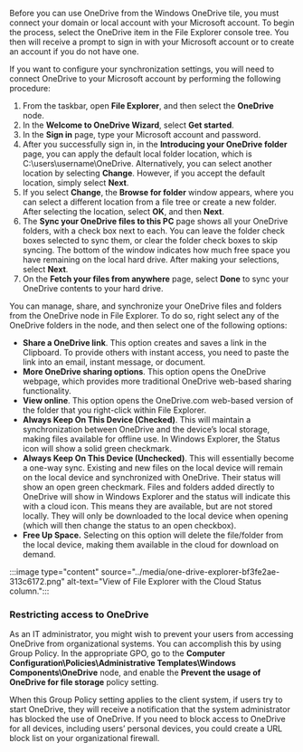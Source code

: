 Before you can use OneDrive from the Windows OneDrive tile, you must connect your domain or local account with your Microsoft account. To begin the process, select the OneDrive item in the File Explorer console tree. You then will receive a prompt to sign in with your Microsoft account or to create an account if you do not have one.

If you want to configure your synchronization settings, you will need to connect OneDrive to your Microsoft account by performing the following procedure:

1.  From the taskbar, open **File Explorer**, and then select the **OneDrive** node.
2.  In the **Welcome to OneDrive Wizard**, select **Get started**.
3.  In the **Sign in** page, type your Microsoft account and password.
4.  After you successfully sign in, in the **Introducing your OneDrive folder** page, you can apply the default local folder location, which is C:\\users\\username\\OneDrive. Alternatively, you can select another location by selecting **Change**. However, if you accept the default location, simply select **Next**.
5.  If you select **Change**, the **Browse for folder** window appears, where you can select a different location from a file tree or create a new folder. After selecting the location, select **OK**, and then **Next**.
6.  The **Sync your OneDrive files to this PC** page shows all your OneDrive folders, with a check box next to each. You can leave the folder check boxes selected to sync them, or clear the folder check boxes to skip syncing. The bottom of the window indicates how much free space you have remaining on the local hard drive. After making your selections, select **Next**.
7.  On the **Fetch your files from anywhere** page, select **Done** to sync your OneDrive contents to your hard drive.

You can manage, share, and synchronize your OneDrive files and folders from the OneDrive node in File Explorer. To do so, right select any of the OneDrive folders in the node, and then select one of the following options:

 -  **Share a OneDrive link**. This option creates and saves a link in the Clipboard. To provide others with instant access, you need to paste the link into an email, instant message, or document.
 -  **More OneDrive sharing options**. This option opens the OneDrive webpage, which provides more traditional OneDrive web-based sharing functionality.
 -  **View online**. This option opens the OneDrive.com web-based version of the folder that you right-click within File Explorer.
 -  **Always Keep On This Device (Checked)**. This will maintain a synchronization between OneDrive and the device’s local storage, making files available for offline use. In Windows Explorer, the Status icon will show a solid green checkmark.
 -  **Always Keep On This Device (Unchecked)**. This will essentially become a one-way sync. Existing and new files on the local device will remain on the local device and synchronized with OneDrive. Their status will show an open green checkmark. Files and folders added directly to OneDrive will show in Windows Explorer and the status will indicate this with a cloud icon. This means they are available, but are not stored locally. They will only be downloaded to the local device when opening (which will then change the status to an open checkbox).
 -  **Free Up Space.** Selecting on this option will delete the file/folder from the local device, making them available in the cloud for download on demand.

:::image type="content" source="../media/one-drive-explorer-bf3fe2ae-313c6172.png" alt-text="View of File Explorer with the Cloud Status column.":::


### Restricting access to OneDrive

As an IT administrator, you might wish to prevent your users from accessing OneDrive from organizational systems. You can accomplish this by using Group Policy. In the appropriate GPO, go to the **Computer Configuration\\Policies\\Administrative Templates\\Windows Components\\OneDrive** node, and enable the **Prevent the usage of OneDrive for file storage** policy setting.

When this Group Policy setting applies to the client system, if users try to start OneDrive, they will receive a notification that the system administrator has blocked the use of OneDrive. If you need to block access to OneDrive for all devices, including users’ personal devices, you could create a URL block list on your organizational firewall.
